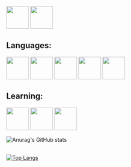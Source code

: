 <div style="display: inline-block;">
<a href="https://www.linkedin.com/in/clararicioni"><img src="https://cdn.jsdelivr.net/gh/devicons/devicon@latest/icons/linkedin/linkedin-original.svg" width="60" height="60" style="max-width:100%;"/></a>
<a href="https://judge.beecrowd.com/pt/profile/876323"><img src="https://user-images.githubusercontent.com/100028251/235229639-d1cbebc4-091d-4751-a573-3dc6855c9566.png" width="60" height="60" style="max-width:100%;"/></a>
</div>
<br>
          

## Languages:
<div style="display: inline-block;">
  <img src="https://cdn.jsdelivr.net/gh/devicons/devicon/icons/mysql/mysql-original-wordmark.svg" width="60" height="60" style="max-width:100%;"/>
  <img src="https://cdn.jsdelivr.net/gh/devicons/devicon/icons/html5/html5-plain-wordmark.svg" width="60" height="60" style="max-width:100%;"/>
  <img src="https://cdn.jsdelivr.net/gh/devicons/devicon/icons/css3/css3-plain-wordmark.svg" width="60" height="60" style="max-width:100%;"/>
  <img src="https://cdn.jsdelivr.net/gh/devicons/devicon/icons/php/php-original.svg" width="60" height="60" style="max-width:100%;"/>
  <img src= "https://cdn-icons-png.flaticon.com/128/226/226777.png" width="60" height="60" style="max-width:100%;"/>
</div>

<br>

## Learning:
<div style="display: inline-block;">
  <img src="https://cdn.jsdelivr.net/gh/devicons/devicon/icons/javascript/javascript-original.svg" width="60" height="60" style="max-width:100%;"/>
  <img src="https://cdn.jsdelivr.net/gh/devicons/devicon/icons/c/c-original.svg" width="60" height="60" style="max-width:100%;" />
  <img src="https://cdn.jsdelivr.net/gh/devicons/devicon@latest/icons/csharp/csharp-original.svg" width="60" height="60" style="max-width:100%;"/>
</div>

<br>

![Anurag's GitHub stats](https://github-readme-stats.vercel.app/api?username=clararicioni&show_icons=true&theme=dark)<br><br>

[![Top Langs](https://github-readme-stats.vercel.app/api/top-langs/?username=clararicioni&layout=donut&theme=dark)](https://github.com/clararicioni/github-readme-stats)<br><br>

